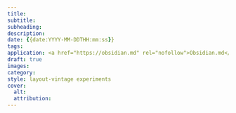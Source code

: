 ```yaml
---
title: 
subtitle: 
subheading: 
description: 
date: {{date:YYYY-MM-DDTHH:mm:ss}}
tags:
application: <a href="https://obsidian.md" rel="nofollow">Obsidian.md</a>
draft: true
images:
category: 
style: layout-vintage experiments
cover:
  alt:
  attribution:
---
```

